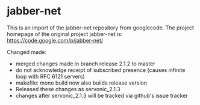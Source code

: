 jabber-net
==========
This is an import of the jabber-net repository from googlecode.
The project homepage of the original project jabber-net is: https://code.google.com/p/jabber-net/


Changed made:
* merged changes made in branch release 2.1.2 to master
* do not acknowledge receipt of subscribed presence (causes infinite loop with RFC 6121 servers)
* makefile: mono build now also builds release version
* Released these changes as servonic_2.1.3
* changes after servonic_2.1.3 will be tracked via github's issue tracker
